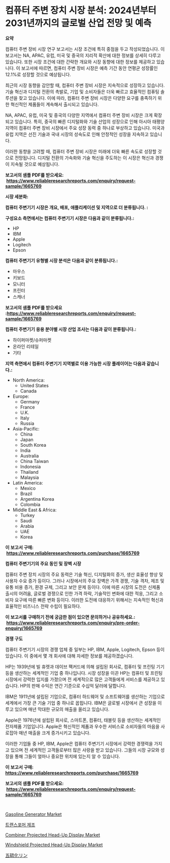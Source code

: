 <p><h1>컴퓨터 주변 장치 시장 분석: 2024년부터 2031년까지의 글로벌 산업 전망 및 예측</h1></p><p><strong>요약</strong></p>
<p><p>컴퓨터 주변 장비 시장 연구 보고서는 시장 조건에 특히 중점을 두고 작성되었습니다. 이 보고서는 NA, APAC, 유럽, 미국 및 중국의 지리적 확산에 대한 정보를 상세히 다루고 있습니다. 또한 시장 조건에 대한 간략한 개요와 시장 동향에 대한 정보를 제공하고 있습니다. 이 보고서에 따르면, 컴퓨터 주변 장비 시장은 예측 기간 동안 연평균 성장률인 12.1%로 성장할 것으로 예상됩니다.</p><p>최근의 시장 동향을 감안할 때, 컴퓨터 주변 장비 시장은 지속적으로 성장하고 있습니다. 기술 혁신과 디지털 전환의 촉발로, 기업 및 소비자들은 더욱 빠르고 효율적인 컴퓨팅 솔루션을 찾고 있습니다. 이에 따라, 컴퓨터 주변 장비 시장은 다양한 요구를 충족하기 위한 혁신적인 제품들이 계속해서 출시되고 있습니다.</p><p>NA, APAC, 유럽, 미국 및 중국의 다양한 지역에서 컴퓨터 주변 장비 시장은 크게 확장되고 있습니다. 특히, 중국의 빠른 디지털화와 기술 산업의 성장으로 인해 아시아 태평양 지역이 컴퓨터 주변 장비 시장에서 주요 성장 동력 중 하나로 부상하고 있습니다. 미국과 유럽 지역은 선진 기술과 국내 시장의 성숙도로 인해 안정적인 성장을 지속하고 있습니다.</p><p>이러한 동향을 고려할 때, 컴퓨터 주변 장비 시장은 미래에 더욱 빠른 속도로 성장할 것으로 전망됩니다. 디지털 전환의 가속화와 기술 혁신을 주도하는 이 시장은 혁신과 경쟁이 지속될 것으로 예상됩니다.</p></p>
<p><strong>보고서의 샘플 PDF를 받으세요: &nbsp;<a href="https://www.reliableresearchreports.com/enquiry/request-sample/1665769">https://www.reliableresearchreports.com/enquiry/request-sample/1665769</a></strong></p>
<p><strong>시장 세분화:</strong></p>
<p><strong> 컴퓨터 주변기기 시장은 개요, 배포, 애플리케이션 및 지역으로 더 분류됩니다. :</strong></p>
<p><strong>구성요소 측면에서는 컴퓨터 주변기기 시장은 다음과 같이 분류됩니다.:</strong></p>
<p><ul><li>HP</li><li>IBM</li><li>Apple</li><li>Logitech</li><li>Epson</li></ul></p>
<p><strong> 컴퓨터 주변기기 유형별 시장 분석은 다음과 같이 분류됩니다.:</strong></p>
<p><ul><li>마우스</li><li>키보드</li><li>모니터</li><li>프린터</li><li>스캐너</li></ul></p>
<p><strong>보고서의 샘플 PDF를 받으세요 :<a href="https://www.reliableresearchreports.com/enquiry/request-sample/1665769">https://www.reliableresearchreports.com/enquiry/request-sample/1665769</a></strong></p>
<p><strong> 컴퓨터 주변기기 응용 분야별 시장 산업 조사는 다음과 같이 분류됩니다.:</strong></p>
<p><ul><li>하이퍼마켓/슈퍼마켓</li><li>온라인 리테일</li><li>기타</li></ul></p>
<p><strong>지역 측면에서 컴퓨터 주변기기 지역별로 이용 가능한 시장 플레이어는 다음과 같습니다.:</strong></p>
<p><ul>
    <li>
        North America:
        <ul>
            <li>United States</li>
            <li>Canada</li>
        </ul>
    </li>
    <li>
        Europe:
        <ul>
            <li>Germany</li>
            <li>France</li>
            <li>U.K.</li>
            <li>Italy</li>
            <li>Russia</li>
        </ul>
    </li>
    <li>
        Asia-Pacific:
        <ul>
            <li>China</li>
            <li>Japan</li>
            <li>South Korea</li>
            <li>India</li>
            <li>Australia</li>
            <li>China Taiwan</li>
            <li>Indonesia</li>
            <li>Thailand</li>
            <li>Malaysia</li>
        </ul>
    </li>
    <li>
        Latin America:
        <ul>
            <li>Mexico</li>
            <li>Brazil</li>
            <li>Argentina Korea</li>
            <li>Colombia</li>
        </ul>
    </li>
    <li>
        Middle East & Africa:
        <ul>
            <li>Turkey</li>
            <li>Saudi</li>
            <li>Arabia</li>
            <li>UAE</li>
            <li>Korea</li>
        </ul>
    </li>
    </ul></p>
<p><strong>이 보고서 구매: &nbsp;<a href="https://www.reliableresearchreports.com/purchase/1665769">https://www.reliableresearchreports.com/purchase/1665769</a></strong></p>
<p><strong>컴퓨터 주변기기의 주요 동인 및 장벽 시장</strong></p>
<p><p>컴퓨터 주변 장치 시장의 주요 동력은 기술 혁신, 디지털화의 증가, 생산 효율성 향상 및 사용자 수요 증가 등이다. 그러나 시장에서의 주요 장벽은 가격 경쟁, 기술 격차, 제조 및 유통 비용 증가, 환경 규제, 그리고 보안 문제 등이다. 이에 따른 시장의 도전은 신제품 출시의 어려움, 글로벌 경쟁으로 인한 가격 하락, 기술적인 변화에 대한 적응, 그리고 소비자 요구에 따른 빠른 변화 등이다. 이러한 도전에 대응하기 위해서는 지속적인 혁신과 효율적인 비즈니스 전략 수립이 필요하다.</p></p>
<p><strong>이 보고서를 구매하기 전에 궁금한 점이 있으면 문의하거나 공유하세요.: &nbsp;<a href="https://www.reliableresearchreports.com/enquiry/pre-order-enquiry/1665769">https://www.reliableresearchreports.com/enquiry/pre-order-enquiry/1665769</a></strong></p>
<p><strong>경쟁 구도</strong></p>
<p><p>컴퓨터 주변기기 시장의 경쟁 업체 중 일부는 HP, IBM, Apple, Logitech, Epson 등이 있습니다. 이 중에서 몇 개 회사에 대해 자세한 정보를 제공하겠습니다.</p><p>HP는 1939년에 빌 휴렛과 데이브 팩커드에 의해 설립된 회사로, 컴퓨터 및 프린팅 기기등을 생산하는 세계적인 기업 중 하나입니다. 시장 성장을 이끈 HP는 컴퓨터 및 프린팅 시장에서 강력한 입지를 가졌으며 전 세계적으로 많은 고객들에게 서비스를 제공하고 있습니다. HP의 판매 수익은 연간 기준으로 수십억 달러에 달합니다.</p><p>IBM은 1911년에 설립된 기업으로, 컴퓨터 하드웨어 및 소프트웨어를 생산하는 기업으로 세계에서 가장 큰 기술 기업 중 하나로 꼽힙니다. IBM은 글로벌 시장에서 큰 성장을 이루고 있으며 매년 막대한 규모의 매출을 올리고 있습니다.</p><p>Apple은 1976년에 설립된 회사로, 스마트폰, 컴퓨터, 태블릿 등을 생산하는 세계적인 전자제품 기업입니다. Apple은 혁신적인 제품과 우수한 서비스로 소비자들의 마음을 사로잡아 매년 매출을 크게 증가시키고 있습니다.</p><p>이러한 기업들 중 HP, IBM, Apple은 컴퓨터 주변기기 시장에서 강력한 경쟁력을 가지고 있으며 전 세계적인 고객들로부터 많은 사랑을 받고 있습니다. 그들의 시장 규모와 성장을 통해 그들이 얼마나 중요한 위치에 있는지 알 수 있습니다.</p></p>
<p><strong>이 보고서 구매: &nbsp; <a href="https://www.reliableresearchreports.com/purchase/1665769">https://www.reliableresearchreports.com/purchase/1665769</a></strong></p>
<p><strong>보고서의 샘플 PDF를 받으세요: &nbsp;<a href="https://www.reliableresearchreports.com/enquiry/request-sample/1665769">https://www.reliableresearchreports.com/enquiry/request-sample/1665769</a></strong><strong></strong></p>
<p>&nbsp;</p>
<p><p><a href="https://github.com/bmorecock/Market-Research-Report-List-2/blob/main/gasoline-generator-market.md">Gasoline Generator Market</a></p><p><a href="https://github.com/vs10l4sfg5c/Market-Research-Report-List-1/blob/main/576958514934.md">트랜스포머 제조</a></p><p><a href="https://issuu.com/reportprime-2/docs/combiner-projected-head-up-display-market-size-203">Combiner Projected Head-Up Display Market</a></p><p><a href="https://issuu.com/reportprime-2/docs/windshield-projected-head-up-display-market-size-2">Windshield Projected Head-Up Display Market</a></p><p><a href="https://github.com/cnnriuez22368/Market-Research-Report-List-1/blob/main/939795116122.md">五硫化リン</a></p></p>